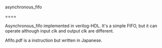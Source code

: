 asynchronous_fifo

====

Asynchronous_fifo implemented in verilog-HDL.
It's a simple FIFO, but	      it can operate although	input clk and output clk are different.

Afifo.pdf is a instruction but written in Japanese.
